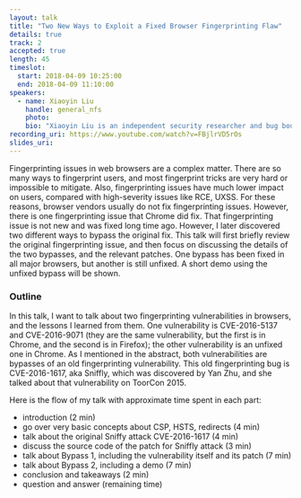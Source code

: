 ```yaml
---
layout: talk
title: "Two New Ways to Exploit a Fixed Browser Fingerprinting Flaw"
details: true
track: 2
accepted: true
length: 45
timeslot:
  start: 2018-04-09 10:25:00
  end: 2018-04-09 11:10:00
speakers: 
  - name: Xiaoyin Liu
    handle: general_nfs
    photo: 
    bio: "Xiaoyin Liu is an independent security researcher and bug bounty hunter. He obtained his Bachelor of Science degree in mathematics and computer science from the University of North Carolina at Chapel Hill, in United States. He is mostly interested in hunting logical vulnerabilities in web browsers and other client applications on Windows. He has been acknowledged by Microsoft, Mozilla, Google, Brave Inc., Tor project, for multiple vulnerabilities found in IE, Edge, Firefox, Chrome, Brave, and Tor Browser. Besides bug hunting, he also likes to contribute to various IT communities, such as open source projects and IETF working group discussions on mailing lists. He is acknowledged as a contributor to RFC 8446 (TLS 1.3 spec) and RFC 8442. This talk at BSides Munich 2019 is his first talk given at an IT security conference."
recording_uri: https://www.youtube.com/watch?v=FBjlrVD5rOs
slides_uri: 
---
```


Fingerprinting issues in web browsers are a complex matter.
There are so many ways to fingerprint users, and most fingerprint tricks are very hard or impossible to mitigate.
Also, fingerprinting issues have much lower impact on users, compared with high-severity issues like RCE, UXSS.
For these reasons, browser vendors usually do not fix fingerprinting issues.
However, there is one fingerprinting issue that Chrome did fix.
That fingerprinting issue is not new and was fixed long time ago.
However, I later discovered two different ways to bypass the original fix.
This talk will first briefly review the original fingerprinting issue, and then focus on discussing the details of the two bypasses, and the relevant patches.
One bypass has been fixed in all major browsers, but another is still unfixed.
A short demo using the unfixed bypass will be shown.

### Outline
In this talk, I want to talk about two fingerprinting vulnerabilities in browsers, and the lessons I learned from them. One vulnerability is CVE-2016-5137 and CVE-2016-9071 (they are the same vulnerability, but the first is in Chrome, and the second is in Firefox); the other vulnerability is an unfixed one in Chrome. As I mentioned in the abstract, both vulnerabilities are bypasses of an old fingerprinting vulnerability. This old fingerprinting bug is CVE-2016-1617, aka Sniffly, which was discovered by Yan Zhu, and she talked about that vulnerability on ToorCon 2015.

Here is the flow of my talk with approximate time spent in each part:
* introduction (2 min)
* go over very basic concepts about CSP, HSTS, redirects (4 min)
* talk about the original Sniffy attack CVE-2016-1617 (4 min) 
* discuss the source code of the patch for Sniffly attack (3 min)
* talk about Bypass 1, including the vulnerability itself and its patch (7 min) 
* talk about Bypass 2, including a demo (7 min)
* conclusion and takeaways (2 min)
* question and answer (remaining time)
